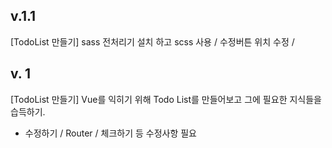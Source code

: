

## v.1.1
[TodoList 만들기] sass 전처리기 설치 하고 scss 사용 / 수정버튼 위치 수정 / 
  
## v. 1
[TodoList 만들기] Vue를 익히기 위해 Todo List를 만들어보고 그에 필요한 지식들을 습득하기.
- 수정하기 / Router / 체크하기 등 수정사항 필요
